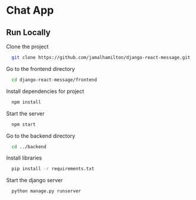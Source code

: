
# Chat App



## Run Locally

Clone the project

```bash
  git clone https://github.com/jamalhamilton/django-react-message.git
```

Go to the frontend directory

```bash
  cd django-react-message/frontend 
```

Install dependencies for project

```bash
  npm install
```

Start the server

```bash
  npm start
```

Go to the backend directory

```bash
  cd ../backend
```

Install libraries

```bash
  pip install -r requirements.txt
```


Start the django server

```bash
  python manage.py runserver
```

  
